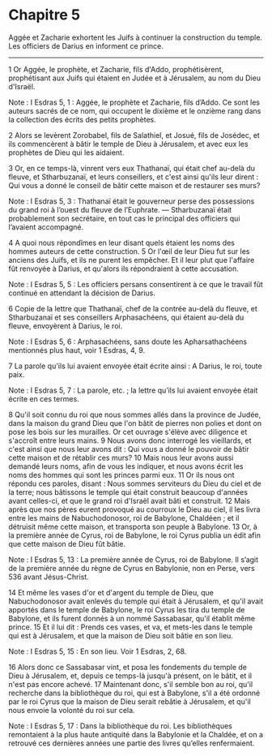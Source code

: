 # Chapitre 5

Aggée et Zacharie exhortent les Juifs à continuer la construction du temple.
Les officiers de Darius en informent ce prince.

***

1 Or Aggée, le prophète, et Zacharie, fils d'Addo, prophétisèrent, prophétisant aux Juifs qui étaient en Judée et à Jérusalem, au nom du Dieu d'Israël.

<span class="bible-note">Note : </span> I Esdras 5, 1 : Aggée, le prophète et Zacharie, fils d’Addo. Ce sont les auteurs sacrés de ce nom, qui occupent le dixième et le onzième rang dans la collection des écrits des petits prophètes.

2 Alors se levèrent Zorobabel, fils de Salathiel, et Josué, fils de Josédec, et ils commencèrent à bâtir le temple de Dieu à Jérusalem, et avec eux les prophètes de Dieu qui les aidaient.


3 Or, en ce temps-là, vinrent vers eux Thathanaï, qui était chef au-delà du fleuve, et Stharbuzanaï, et leurs conseillers, et c'est ainsi qu'ils leur dirent : Qui vous a donné le conseil de bâtir cette maison et de restaurer ses murs?

<span class="bible-note">Note : </span> I Esdras 5, 3 : Thathanaï était le gouverneur perse des possessions du grand roi à l’ouest du fleuve de l’Euphrate. ― Stharbuzanaï était probablement son secrétaire, en tout cas le principal des officiers qui l’avaient accompagné.

4 A quoi nous répondîmes en leur disant quels étaient les noms des hommes auteurs de cette construction. 5 Or l'œil de leur Dieu fut sur les anciens des Juifs, et ils ne purent les empêcher. Et il leur plut que l'affaire fût renvoyée à Darius, et qu'alors ils répondraient à cette accusation.

<span class="bible-note">Note : </span> I Esdras 5, 5 : Les officiers persans consentirent à ce que le travail fût continué en attendant la décision de Darius.


6 Copie de la lettre que Thathanaï, chef de la contrée au-delà du fleuve, et Stharbuzanaï et ses conseillers Arphasachéens, qui étaient au-delà du fleuve, envoyèrent à Darius, le roi.

<span class="bible-note">Note : </span> I Esdras 5, 6 : Arphasachéens, sans doute les Apharsathachéens mentionnés plus haut, voir 1 Esdras, 4, 9.

7 La parole qu'ils lui avaient envoyée était écrite ainsi : A Darius, le roi, toute paix.

<span class="bible-note">Note : </span> I Esdras 5, 7 : La parole, etc. ; la lettre qu’ils lui avaient envoyée était écrite en ces termes.


8 Qu'il soit connu du roi que nous sommes allés dans la province de Judée, dans la maison du grand Dieu que l'on bâtit de pierres non polies et dont on pose les bois sur les murailles. Or cet ouvrage s'élève avec diligence et s'accroît entre leurs mains. 9 Nous avons donc interrogé les vieillards, et c'est ainsi que nous leur avons dit : Qui vous a donné le pouvoir de bâtir cette maison et de rétablir ces murs? 10 Mais nous leur avons aussi demandé leurs noms, afin de vous les indiquer, et nous avons écrit les noms des hommes qui sont les princes parmi eux. 11 Or ils nous ont répondu ces paroles, disant : Nous sommes serviteurs du Dieu du ciel et de la terre; nous bâtissons le temple qui était construit beaucoup d'années avant celles-ci, et que le grand roi d'Israël avait bâti et construit. 12 Mais après que nos pères eurent provoqué au courroux le Dieu au ciel, il les livra entre les mains de Nabuchodonosor, roi de Babylone, Chaldéen ; et il détruisit même cette maison, et transporta son peuple à Babylone. 13
Or, à la première année de Cyrus, roi de Babylone, le roi Cyrus publia un édit afin que cette maison de Dieu fût bâtie.

<span class="bible-note">Note : </span> I Esdras 5, 13 : La première année de Cyrus, roi de Babylone. Il s’agit de la première année du règne de Cyrus en Babylonie, non en Perse, vers 536 avant Jésus-Christ.

14 Et même les vases d'or et d'argent du temple de Dieu, que Nabuchodonosor avait enlevés du temple qui était à Jérusalem, et qu'il avait apportés dans le temple de Babylone, le roi Cyrus les tira du temple de Babylone, et ils furent donnés à un nommé Sassabasar, qu'il établit même prince. 15 Et il lui dit : Prends ces vases, et va, et mets-les dans le temple qui est à Jérusalem, et que la maison de Dieu soit bâtie en son lieu.

<span class="bible-note">Note : </span> I Esdras 5, 15 : En son lieu. Voir 1 Esdras, 2, 68.

16 Alors donc ce Sassabasar vint, et posa les fondements du temple de Dieu à Jérusalem, et, depuis ce temps-là jusqu'à présent, on le bâtit, et il n'est pas encore achevé. 17 Maintenant donc, s'il semble bon au roi, qu'il recherche dans la bibliothèque du roi, qui est à Babylone, s'il a été ordonné par le roi Cyrus que la maison de Dieu serait rebâtie à Jérusalem, et qu'il nous envoie la volonté du roi sur cela.

<span class="bible-note">Note : </span> I Esdras 5, 17 : Dans la bibliothèque du roi. Les bibliothèques remontaient à la plus haute antiquité dans la Babylonie et la Chaldée, et on a retrouvé ces dernières années une partie des livres qu’elles renfermaient.

